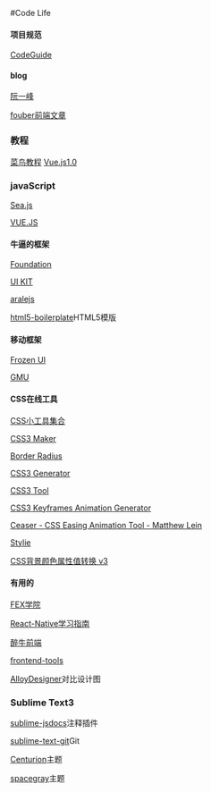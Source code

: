 #Code Life

#### 项目规范
<a href="http://alloyteam.github.io/CodeGuide/" target="_blank">CodeGuide</a>

#### blog
<a href="http://www.ruanyifeng.com/blog">阮一峰</a>

<a href="https://github.com/fouber/blog">fouber前端文章</a>

### 教程
<a href="http://www.runoob.com/">菜鸟教程</a>
<a href="https://laravist.com/series/vue-js-1-0-in-action-series">Vue.js1.0</a>

### javaScript
<a href="http://island205.github.io/HelloSea.js/index.html">Sea.js</a>

<a href="http://cn.vuejs.org/">VUE.JS</a>

#### 牛逼的框架
<a href="http://www.foundcss.com/">Foundation</a>

<a href="http://getuikit.com/">UI KIT</a>

<a href="https://github.com/aralejs/aralejs.org/">aralejs</a>

<a href="https://github.com/h5bp/html5-boilerplate">html5-boilerplate</a>HTML5模版

#### 移动框架
<a href="http://frozenui.github.io/">Frozen UI</a>

<a href="https://github.com/fex-team/GMU">GMU</a>

#### CSS在线工具
<a href="http://linxz.github.io/tianyizone/">CSS小工具集合</a>

<a href="http://www.cnblogs.com/lhb25/archive/2012/09/27/10-css3-online-generator-tools.html">CSS3 Maker</a>

<a href="http://border-radius.com/">Border Radius</a>

<a href="http://css3generator.com/">CSS3 Generator</a>

<a href="http://westciv.com/tools/gradients/">CSS3 Tool</a>

<a href="http://cssanimate.com/">CSS3 Keyframes Animation Generator</a>

<a href="http://matthewlein.com/ceaser/">Ceaser - CSS Easing Animation Tool - Matthew Lein</a>

<a href="https://jeremyckahn.github.io/stylie/">Stylie</a>

<a href="http://labs.pufen.net/my_collection/hex_change.html">CSS背景颜色属性值转换 v3</a>

#### 有用的
<a href="https://github.com/leeethe/fex-edu">FEX学院</a>

<a href="https://github.com/ele828/react-native-guide">React-Native学习指南</a>

<a href="http://f2er.club/">醉牛前端</a>

<a href="http://fredsarmento.me/frontend-tools/">frontend-tools</a>

<a href="http://alloyteam.github.io/AlloyDesigner/">AlloyDesigner</a>对比设计图

### Sublime Text3
<a href="https://github.com/spadgos/sublime-jsdocs">sublime-jsdocs</a>注释插件

<a href="https://github.com/kemayo/sublime-text-git">sublime-text-git</a>Git

<a href="https://github.com/allanhortle/Centurion">Centurion</a>主题

<a href="https://github.com/kkga/spacegray">spacegray</a>主题
